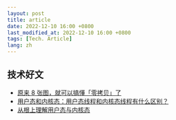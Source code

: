 ```yaml
---
layout: post
title: article
date: 2022-12-10 16:00 +0800
last_modified_at: 2022-12-10 16:00 +0800
tags: [Tech. Article]
lang: zh
---
```


## 技术好文
- [原来 8 张图，就可以搞懂「零拷贝」了](https://www.cnblogs.com/xiaolincoding/p/13719610.html)
- [用户态和内核态：用户态线程和内核态线程有什么区别？](https://learn.lianglianglee.com/%E4%B8%93%E6%A0%8F/%E9%87%8D%E5%AD%A6%E6%93%8D%E4%BD%9C%E7%B3%BB%E7%BB%9F-%E5%AE%8C/14%20%20%E7%94%A8%E6%88%B7%E6%80%81%E5%92%8C%E5%86%85%E6%A0%B8%E6%80%81%EF%BC%9A%E7%94%A8%E6%88%B7%E6%80%81%E7%BA%BF%E7%A8%8B%E5%92%8C%E5%86%85%E6%A0%B8%E6%80%81%E7%BA%BF%E7%A8%8B%E6%9C%89%E4%BB%80%E4%B9%88%E5%8C%BA%E5%88%AB%EF%BC%9F.md)
- [从根上理解用户态与内核态](https://juejin.cn/post/6923863670132850701)
